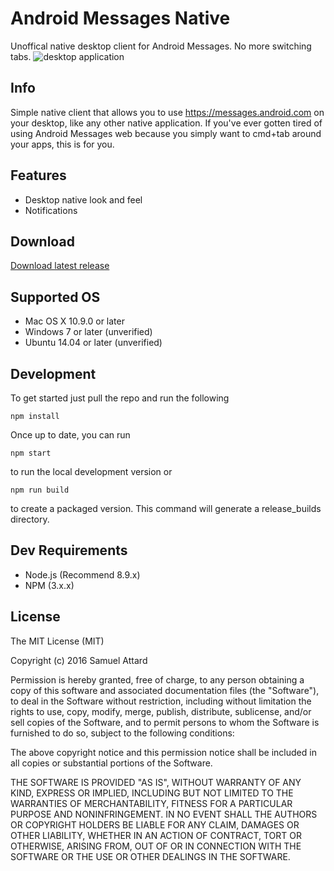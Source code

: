 # Android Messages Native
Unoffical native desktop client for Android Messages. No more switching tabs.
![desktop application](https://i.imgur.com/za5TjYg.png)
## Info
Simple native client that allows you to use https://messages.android.com on your desktop, like any other native application. If you've ever gotten tired of using Android Messages web because you simply want to cmd+tab around your apps, this is for you. 
## Features
* Desktop native look and feel
* Notifications
## Download
[Download latest release](https://github.com/albertog2man/Android-Messages-Native/releases/tag/v0.0.1)
## Supported OS
* Mac OS X 10.9.0 or later
* Windows 7 or later (unverified)
* Ubuntu 14.04 or later (unverified)
## Development
To get started just pull the repo and run the following

`npm install`

Once up to date, you can run

`npm start`

to run the local development version or

`npm run build`

to create a packaged version. This command will generate a release_builds directory.
## Dev Requirements
* Node.js (Recommend 8.9.x)
* NPM (3.x.x)
## License
The MIT License (MIT)

Copyright (c) 2016 Samuel Attard

Permission is hereby granted, free of charge, to any person obtaining a copy of this software and associated documentation files (the "Software"), to deal in the Software without restriction, including without limitation the rights to use, copy, modify, merge, publish, distribute, sublicense, and/or sell copies of the Software, and to permit persons to whom the Software is furnished to do so, subject to the following conditions:

The above copyright notice and this permission notice shall be included in all copies or substantial portions of the Software.

THE SOFTWARE IS PROVIDED "AS IS", WITHOUT WARRANTY OF ANY KIND, EXPRESS OR IMPLIED, INCLUDING BUT NOT LIMITED TO THE WARRANTIES OF MERCHANTABILITY, FITNESS FOR A PARTICULAR PURPOSE AND NONINFRINGEMENT. IN NO EVENT SHALL THE AUTHORS OR COPYRIGHT HOLDERS BE LIABLE FOR ANY CLAIM, DAMAGES OR OTHER LIABILITY, WHETHER IN AN ACTION OF CONTRACT, TORT OR OTHERWISE, ARISING FROM, OUT OF OR IN CONNECTION WITH THE SOFTWARE OR THE USE OR OTHER DEALINGS IN THE SOFTWARE.
